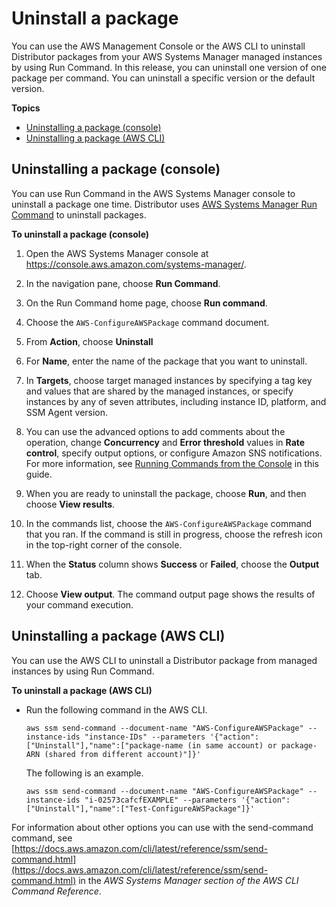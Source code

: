 # Uninstall a package<a name="distributor-working-with-packages-uninstall"></a>

You can use the AWS Management Console or the AWS CLI to uninstall Distributor packages from your AWS Systems Manager managed instances by using Run Command\. In this release, you can uninstall one version of one package per command\. You can uninstall a specific version or the default version\.

**Topics**
+ [Uninstalling a package \(console\)](#distributor-pkg-uninstall-console)
+ [Uninstalling a package \(AWS CLI\)](#distributor-pkg-uninstall-cli)

## Uninstalling a package \(console\)<a name="distributor-pkg-uninstall-console"></a>

You can use Run Command in the AWS Systems Manager console to uninstall a package one time\. Distributor uses [AWS Systems Manager Run Command](execute-remote-commands.md) to uninstall packages\.

**To uninstall a package \(console\)**

1. Open the AWS Systems Manager console at [https://console\.aws\.amazon\.com/systems\-manager/](https://console.aws.amazon.com/systems-manager/)\.

1. In the navigation pane, choose **Run Command**\.

1. On the Run Command home page, choose **Run command**\.

1. Choose the `AWS-ConfigureAWSPackage` command document\.

1. From **Action**, choose **Uninstall** 

1. For **Name**, enter the name of the package that you want to uninstall\.

1. In **Targets**, choose target managed instances by specifying a tag key and values that are shared by the managed instances, or specify instances by any of seven attributes, including instance ID, platform, and SSM Agent version\.

1. You can use the advanced options to add comments about the operation, change **Concurrency** and **Error threshold** values in **Rate control**, specify output options, or configure Amazon SNS notifications\. For more information, see [Running Commands from the Console](https://docs.aws.amazon.com/systems-manager/latest/userguide/rc-console.html) in this guide\.

1. When you are ready to uninstall the package, choose **Run**, and then choose **View results**\.

1. In the commands list, choose the `AWS-ConfigureAWSPackage` command that you ran\. If the command is still in progress, choose the refresh icon in the top\-right corner of the console\.

1. When the **Status** column shows **Success** or **Failed**, choose the **Output** tab\.

1. Choose **View output**\. The command output page shows the results of your command execution\.

## Uninstalling a package \(AWS CLI\)<a name="distributor-pkg-uninstall-cli"></a>

You can use the AWS CLI to uninstall a Distributor package from managed instances by using Run Command\.

**To uninstall a package \(AWS CLI\)**
+ Run the following command in the AWS CLI\.

  ```
  aws ssm send-command --document-name "AWS-ConfigureAWSPackage" --instance-ids "instance-IDs" --parameters '{"action":["Uninstall"],"name":["package-name (in same account) or package-ARN (shared from different account)"]}'
  ```

  The following is an example\.

  ```
  aws ssm send-command --document-name "AWS-ConfigureAWSPackage" --instance-ids "i-02573cafcfEXAMPLE" --parameters '{"action":["Uninstall"],"name":["Test-ConfigureAWSPackage"]}'
  ```

For information about other options you can use with the send\-command command, see [https://docs.aws.amazon.com/cli/latest/reference/ssm/send-command.html](https://docs.aws.amazon.com/cli/latest/reference/ssm/send-command.html) in the *AWS Systems Manager section of the AWS CLI Command Reference*\.